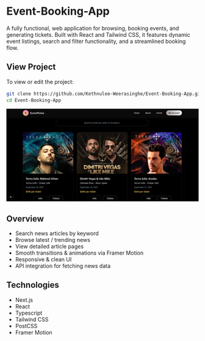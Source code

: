 # Event-Booking-App

A fully functional, web application for browsing, booking events, and generating tickets. Built with React and Tailwind CSS, it features dynamic event listings, search and filter functionality, and a streamlined booking flow.

## View Project

To view or edit the project:

```bash
git clone https://github.com/Kethnulee-Weerasinghe/Event-Booking-App.git
cd Event-Booking-App
```

![Website Preview](./preview.png)

## Overview

- Search news articles by keyword  
- Browse latest / trending news  
- View detailed article pages  
- Smooth transitions & animations via Framer Motion
- Responsive & clean UI 
- API integration for fetching news data 

## Technologies

- Next.js
- React
- Typescript
- Tailwind CSS
- PostCSS
- Framer Motion
